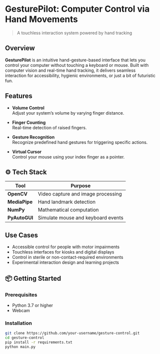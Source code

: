 #  GesturePilot: Computer Control via Hand Movements  
> A touchless interaction system powered by hand tracking

## Overview

**GesturePilot** is an intuitive hand-gesture-based interface that lets you control your computer without touching a keyboard or mouse. Built with computer vision and real-time hand tracking, it delivers seamless interaction for accessibility, hygienic environments, or just a bit of futuristic fun.

## Features

- **Volume Control**  
  Adjust your system’s volume by varying finger distance.

- **Finger Counting**  
  Real-time detection of raised fingers.

- **Gesture Recognition**  
  Recognize predefined hand gestures for triggering specific actions.

- **Virtual Cursor**  
  Control your mouse using your index finger as a pointer.


## ⚙️ Tech Stack

| Tool           | Purpose                                |
|----------------|----------------------------------------|
| **OpenCV**     | Video capture and image processing     |
| **MediaPipe**  | Hand landmark detection                |
| **NumPy**      | Mathematical computation               |
| **PyAutoGUI**  | Simulate mouse and keyboard events     |

## Use Cases

- Accessible control for people with motor impairments  
- Touchless interfaces for kiosks and digital displays  
- Control in sterile or non-contact-required environments  
- Experimental interaction design and learning projects

## 📦 Getting Started

### Prerequisites
- Python 3.7 or higher
- Webcam

### Installation

```bash
git clone https://github.com/your-username/gesture-control.git
cd gesture-control
pip install -r requirements.txt
python main.py
